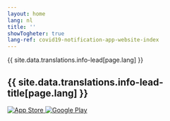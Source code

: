 ```yaml
---
layout: home
lang: nl
title: ''
showTogheter: true
lang-ref: covid19-notification-app-website-index
---
```


<div class="md-block-lead" markdown="1">
 {{ site.data.translations.info-lead[page.lang] }}
  <h2>
    {{ site.data.translations.info-lead-title[page.lang] }}
  </h2>
  <div class="lead__app_badges">
    <a class="app_badge_column__left" href="{{ site.data.translations.info-app-store-url[page.lang] }}">
      <img src="{{ relroot }}img/{{ site.data.translations.info-app-store-img[page.lang] }}" alt="App Store" />
    </a>
    <a class="app_badge_column__right" href="{{ site.data.translations.info-goole-play-url[page.lang] }}">
      <img src="{{ relroot }}img/{{site.data.translations.info-goole-play-img[page.lang]}}" alt="Google Play" />
    </a>
  </div>
</div>
